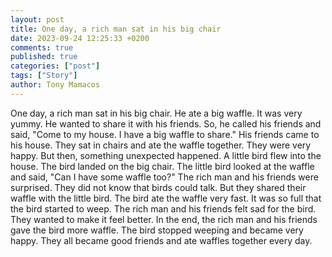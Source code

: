 ```yaml
---
layout: post
title: One day, a rich man sat in his big chair
date: 2023-09-24 12:25:33 +0200
comments: true
published: true
categories: ["post"]
tags: ["Story"]
author: Tony Mamacos
---
```

One day, a rich man sat in his big chair. He ate a big waffle. It was very yummy. He wanted to share it with his friends. So, he called his friends and said, "Come to my house. I have a big waffle to share."
His friends came to his house. They sat in chairs and ate the waffle together. They were very happy. But then, something unexpected happened. A little bird flew into the house. The bird landed on the big chair.
The little bird looked at the waffle and said, "Can I have some waffle too?" The rich man and his friends were surprised. They did not know that birds could talk. But they shared their waffle with the little bird.
The bird ate the waffle very fast. It was so full that the bird started to weep. The rich man and his friends felt sad for the bird. They wanted to make it feel better.
In the end, the rich man and his friends gave the bird more waffle. The bird stopped weeping and became very happy. They all became good friends and ate waffles together every day.
